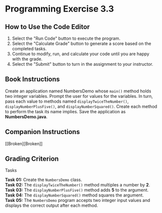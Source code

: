 # Programming Exercise 3.3

## How to Use the Code Editor

1. Select the "Run Code" button to execute the program.
2. Select the "Calculate Grade" button to generate a score based on the completed tasks.
3. Continue to modify, run, and calculate your code until you are happy with the grade.
4. Select the "Submit" button to turn in the assignment to your instructor.

## Book Instructions

Create an application named NumbersDemo whose `main()` method holds two integer variables.
Prompt the user for values for the variables.
In turn, pass each value to methods named `displayTwiceTheNumber()`, `displayNumberPlusFive()`, and `displayNumberSquared()`.
Create each method to perform the task its name implies.
Save the application as **NumbersDemo.java**.

## Companion Instructions

[[Broken][Broken]]

## Grading Criterion

Tasks

**Task 01:**  Create the `NumbersDemo` class.  
**Task 02:**  The `displayTwiceTheNumber()` method multiples a number by **2**.  
**Task 03:**  The `displayNumberPlusFive()` method adds **5** to the argument.  
**Task 04:**  The `displayNumberSquared()` method squares the argument.  
**Task 05:**  The `NumbersDemo` program accepts two integer input values and displays the correct output after each method.  
